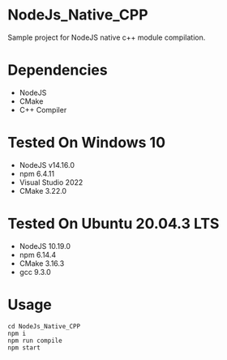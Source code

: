 # NodeJs_Native_CPP
Sample project for NodeJS native c++ module compilation.

# Dependencies
- NodeJS
- CMake
- C++ Compiler

# Tested On Windows 10
- NodeJS v14.16.0
- npm 6.4.11
- Visual Studio 2022
- CMake 3.22.0

# Tested On Ubuntu 20.04.3 LTS
- NodeJS 10.19.0
- npm 6.14.4
- CMake 3.16.3
- gcc 9.3.0

# Usage
```git clone https://github.com/rbellek/NodeJs_Native_CPP.git
cd NodeJs_Native_CPP
npm i
npm run compile
npm start
```
